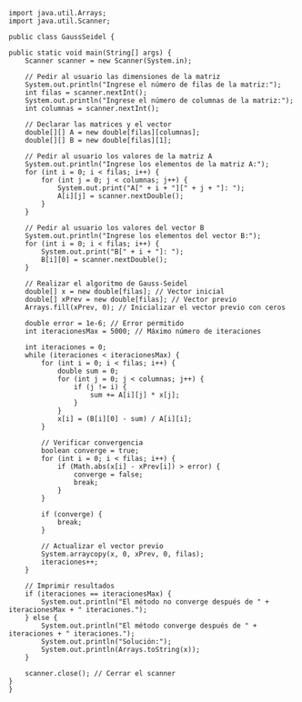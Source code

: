 
    
    import java.util.Arrays;
    import java.util.Scanner;
    
    public class GaussSeidel {

    public static void main(String[] args) {
        Scanner scanner = new Scanner(System.in);

        // Pedir al usuario las dimensiones de la matriz
        System.out.println("Ingrese el número de filas de la matriz:");
        int filas = scanner.nextInt();
        System.out.println("Ingrese el número de columnas de la matriz:");
        int columnas = scanner.nextInt();

        // Declarar las matrices y el vector
        double[][] A = new double[filas][columnas];
        double[][] B = new double[filas][1];

        // Pedir al usuario los valores de la matriz A
        System.out.println("Ingrese los elementos de la matriz A:");
        for (int i = 0; i < filas; i++) {
            for (int j = 0; j < columnas; j++) {
                System.out.print("A[" + i + "][" + j + "]: ");
                A[i][j] = scanner.nextDouble();
            }
        }

        // Pedir al usuario los valores del vector B
        System.out.println("Ingrese los elementos del vector B:");
        for (int i = 0; i < filas; i++) {
            System.out.print("B[" + i + "]: ");
            B[i][0] = scanner.nextDouble();
        }

        // Realizar el algoritmo de Gauss-Seidel
        double[] x = new double[filas]; // Vector inicial
        double[] xPrev = new double[filas]; // Vector previo
        Arrays.fill(xPrev, 0); // Inicializar el vector previo con ceros

        double error = 1e-6; // Error permitido
        int iteracionesMax = 5000; // Máximo número de iteraciones

        int iteraciones = 0;
        while (iteraciones < iteracionesMax) {
            for (int i = 0; i < filas; i++) {
                double sum = 0;
                for (int j = 0; j < columnas; j++) {
                    if (j != i) {
                        sum += A[i][j] * x[j];
                    }
                }
                x[i] = (B[i][0] - sum) / A[i][i];
            }

            // Verificar convergencia
            boolean converge = true;
            for (int i = 0; i < filas; i++) {
                if (Math.abs(x[i] - xPrev[i]) > error) {
                    converge = false;
                    break;
                }
            }

            if (converge) {
                break;
            }

            // Actualizar el vector previo
            System.arraycopy(x, 0, xPrev, 0, filas);
            iteraciones++;
        }

        // Imprimir resultados
        if (iteraciones == iteracionesMax) {
            System.out.println("El método no converge después de " + iteracionesMax + " iteraciones.");
        } else {
            System.out.println("El método converge después de " + iteraciones + " iteraciones.");
            System.out.println("Solución:");
            System.out.println(Arrays.toString(x));
        }

        scanner.close(); // Cerrar el scanner
    }
    }

          



